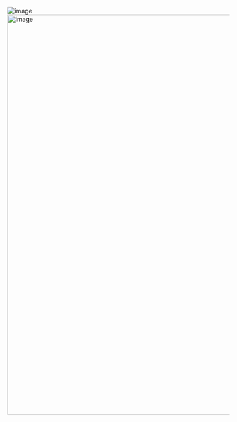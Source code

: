 ![image](https://github.com/user-attachments/assets/54c9aa30-685a-4a09-a10a-8e108cc084f7)<img width="906" alt="image" src="https://github.com/user-attachments/assets/0f96a17b-c71d-4969-bf15-141df09cd438" />
